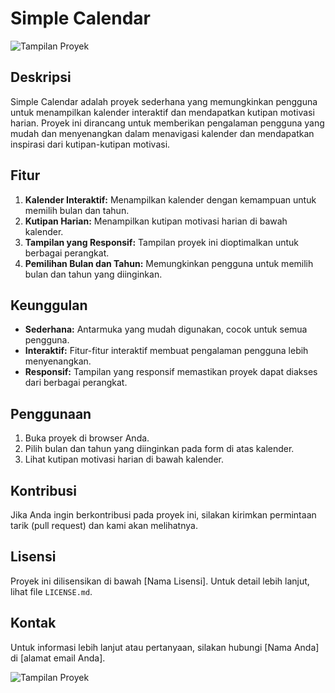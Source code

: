 # Simple Calendar

![Tampilan Proyek](https://i.ibb.co/TbL5nH9/Screenshot-6.png)

## Deskripsi

Simple Calendar adalah proyek sederhana yang memungkinkan pengguna untuk menampilkan kalender interaktif dan mendapatkan kutipan motivasi harian. Proyek ini dirancang untuk memberikan pengalaman pengguna yang mudah dan menyenangkan dalam menavigasi kalender dan mendapatkan inspirasi dari kutipan-kutipan motivasi.

## Fitur

1. **Kalender Interaktif:** Menampilkan kalender dengan kemampuan untuk memilih bulan dan tahun.
2. **Kutipan Harian:** Menampilkan kutipan motivasi harian di bawah kalender.
3. **Tampilan yang Responsif:** Tampilan proyek ini dioptimalkan untuk berbagai perangkat.
4. **Pemilihan Bulan dan Tahun:** Memungkinkan pengguna untuk memilih bulan dan tahun yang diinginkan.

## Keunggulan

- **Sederhana:** Antarmuka yang mudah digunakan, cocok untuk semua pengguna.
- **Interaktif:** Fitur-fitur interaktif membuat pengalaman pengguna lebih menyenangkan.
- **Responsif:** Tampilan yang responsif memastikan proyek dapat diakses dari berbagai perangkat.

## Penggunaan

1. Buka proyek di browser Anda.
2. Pilih bulan dan tahun yang diinginkan pada form di atas kalender.
3. Lihat kutipan motivasi harian di bawah kalender.

## Kontribusi

Jika Anda ingin berkontribusi pada proyek ini, silakan kirimkan permintaan tarik (pull request) dan kami akan melihatnya.

## Lisensi

Proyek ini dilisensikan di bawah [Nama Lisensi]. Untuk detail lebih lanjut, lihat file `LICENSE.md`.

## Kontak

Untuk informasi lebih lanjut atau pertanyaan, silakan hubungi [Nama Anda] di [alamat email Anda].

![Tampilan Proyek](https://i.ibb.co/TbL5nH9/Screenshot-6.png)
